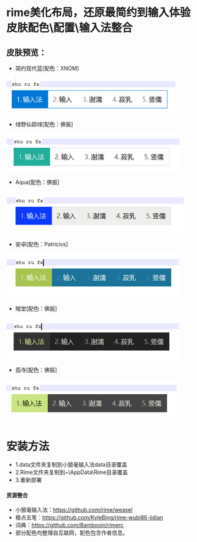 # rime美化布局，还原最简约到输入体验 皮肤配色\配置\输入法整合

## 皮肤预览：
- 简约现代蓝[配色：XNOM]

![Image text](/Res/preview_blue.png)
- 绿野仙踪绿[配色：佛振]

![Image text](/Res/preview_green.png)
- Aqua[配色：佛振]

![Image text](/Res/preview_blue1.png)
- 安卓[配色：Patricivs]

![Image text](/Res/preview_android.png)
- 暗堂[配色：佛振]

![Image text](/Res/preview_dark.png)
- 孤寺[配色：佛振]

![Image text](/Res/preview_temple.png)
# 安装方法
- 1.data文件夹复制到小狼毫输入法data目录覆盖
- 2.Rime文件夹复制到~\AppData\Rime目录覆盖
- 3.重新部署
#### 资源整合
 - 小狼毫输入法：https://github.com/rime/weasel
 - 极点五笔：https://github.com/KyleBing/rime-wubi86-jidian
 - 词典：https://github.com/Bambooin/rimerc
 - 部分配色均整理自互联网，配色包含作者信息。

